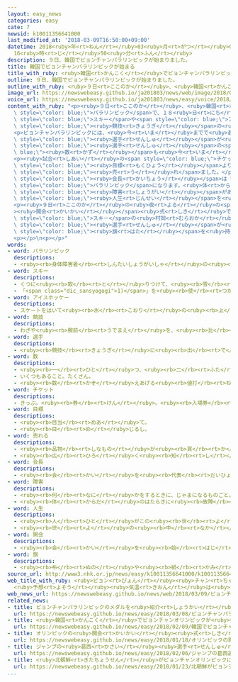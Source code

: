 ```yaml
---
layout: easy_news
categories: easy
cate: 7
newsid: k10011356641000
last_modified_at: '2018-03-09T16:50:00+09:00'
datetime: 2018<ruby>年<rt>ねん</rt></ruby>03<ruby>月<rt>がつ</rt></ruby>09<ruby>日<rt>にち</rt></ruby>
  16<ruby>時<rt>じ</rt></ruby>50<ruby>分<rt>ふん</rt></ruby>
description: ９日、韓国でピョンチャンパラリンピックが始まりました。
title: 韓国でピョンチャンパラリンピックが始まる
title_with_ruby: <ruby>韓国<rt>かんこく</rt></ruby>でピョンチャンパラリンピックが<ruby>始<rt>はじ</rt></ruby>まる
outline: ９日、韓国でピョンチャンパラリンピックが始まりました。
outline_with_ruby: <ruby>９日<rt>ここのか</rt></ruby>、<ruby>韓国<rt>かんこく</rt></ruby>でピョンチャンパラリンピックが<ruby>始<rt>はじ</rt></ruby>まりました。
image_url: https://newswebeasy.github.io/ja201803/news/web/image/2018/03/09/K10011356641_1803082321_1803090409_01_02.jpg
voice_url: https://newswebeasy.github.io/ja201803/news/easy/voice/2018/03/09/k10011356641000.mp3
content_with_ruby: "<p><ruby>９日<rt>ここのか</rt></ruby>、<ruby>韓国<rt>かんこく</rt></ruby>でピョンチャンパラリンピックが<ruby>始<rt>はじ</rt></ruby>まりました。<ruby>韓国<rt>かんこく</rt></ruby>では<ruby>初<rt>はじ</rt></ruby>めての<ruby>冬<rt>ふゆ</rt></ruby>の<span\
  \ style=\"color: blue;\">パラリンピック</span>で、１８<ruby>日<rt>にち</rt></ruby>まで<ruby>続<rt>つづ</rt></ruby>きます。アルペン<span\
  \ style=\"color: blue;\">スキー</span>や<span style=\"color: blue;\">アイスホッケー</span>など６つの<span\
  \ style=\"color: blue;\"><ruby>競技<rt>きょうぎ</rt></ruby></span>の<ruby>試合<rt>しあい</rt></ruby>を<ruby>行<rt>おこな</rt></ruby>います。</p>\n\
  <p>ピョンチャンパラリンピックには、<ruby>今<rt>いま</rt></ruby>までで<ruby>最<rt>もっと</rt></ruby>も<ruby>多<rt>おお</rt></ruby>い４９の<ruby>国<rt>くに</rt></ruby>などの<span\
  \ style=\"color: blue;\"><ruby>選手<rt>せんしゅ</rt></ruby></span>が<ruby>出<rt>で</rt></ruby>ます。<span\
  \ style=\"color: blue;\"><ruby>選手<rt>せんしゅ</rt></ruby></span>の<span style=\"color:\
  \ blue;\"><ruby>数<rt>かず</rt></ruby></span>も<ruby>今<rt>いま</rt></ruby>までで<ruby>最<rt>もっと</rt></ruby>も<ruby>多<rt>おお</rt></ruby>い５６７<ruby>人<rt>にん</rt></ruby>です。</p>\n\
  <p><ruby>試合<rt>しあい</rt></ruby>の<span style=\"color: blue;\">チケット</span>は、<ruby>７日<rt>なのか</rt></ruby>までに<span\
  \ style=\"color: blue;\"><ruby>目標<rt>もくひょう</rt></ruby></span>より<ruby>多<rt>おお</rt></ruby>い２８<ruby>万<rt>まん</rt></ruby>５０００<ruby>枚<rt>まい</rt></ruby>が<span\
  \ style=\"color: blue;\"><ruby>売<rt>う</rt></ruby>れ</span>ました。</p>\n<p><ruby>国際<rt>こくさい</rt></ruby>パラリンピック<ruby>委員会<rt>いいんかい</rt></ruby>のパーソンズ<span\
  \ style=\"color: blue;\"><ruby>会長<rt>かいちょう</rt></ruby></span>は「<ruby>必<rt>かなら</rt></ruby>ずすばらしい<span\
  \ style=\"color: blue;\">パラリンピック</span>になります。<ruby>体<rt>からだ</rt></ruby>などに<span\
  \ style=\"color: blue;\"><ruby>障害<rt>しょうがい</rt></ruby></span>がある<ruby>人<rt>ひと</rt></ruby>の<span\
  \ style=\"color: blue;\"><ruby>人生<rt>じんせい</rt></ruby></span>を<ruby>変<rt>か</rt></ruby>えるとてもいい<ruby>機会<rt>きかい</rt></ruby>です」と<ruby>言<rt>い</rt></ruby>っています。</p>\n\
  <p><ruby>９日<rt>ここのか</rt></ruby>の<ruby>夜<rt>よる</rt></ruby>の<span style=\"color: blue;\"\
  ><ruby>開会<rt>かいかい</rt></ruby></span><ruby>式<rt>しき</rt></ruby>で、<ruby>日本<rt>にっぽん</rt></ruby>はアルペン<span\
  \ style=\"color: blue;\">スキー</span>の<ruby>村岡<rt>むらおか</rt></ruby><ruby>桃佳<rt>ももか</rt></ruby><span\
  \ style=\"color: blue;\"><ruby>選手<rt>せんしゅ</rt></ruby></span>が<ruby>国<rt>くに</rt></ruby>の<span\
  \ style=\"color: blue;\"><ruby>旗<rt>はた</rt></ruby></span>を<ruby>持<rt>も</rt></ruby>って<ruby>会場<rt>かいじょう</rt></ruby>に<ruby>入<rt>はい</rt></ruby>ります。</p>\n\
  <p></p>\n<p></p>"
words:
- word: パラリンピック
  descriptions:
  - <ruby><rb>身体障害者</rb><rt>しんたいしょうがいしゃ</rt></ruby>の<ruby><rb>国際</rb><rt>こくさい</rt></ruby>スポーツ<ruby><rb>大会</rb><rt>たいかい</rt></ruby>。<ruby><rb>四年</rb><rt>よねん</rt></ruby>に<ruby><rb>一度</rb><rt>いちど</rt></ruby>、オリンピック<ruby><rb>開催地</rb><rt>かいさいち</rt></ruby>で<ruby><rb>行</rb><rt>おこな</rt></ruby>われる。
- word: スキー
  descriptions:
  - くつに<ruby><rb>取</rb><rt>と</rt></ruby>りつけて、<ruby><rb>雪</rb><rt>ゆき</rt></ruby>の<ruby><rb>上</rb><rt>うえ</rt></ruby>をすべる<ruby><rb>細長</rb><rt>ほそなが</rt></ruby>い<ruby><rb>板</rb><rt>いた</rt></ruby>。
  - 「<span class="dic_sansyogogi">1)</span>」を<ruby><rb>使</rb><rt>つか</rt></ruby>って<ruby><rb>雪</rb><rt>ゆき</rt></ruby>の<ruby><rb>上</rb><rt>うえ</rt></ruby>をすべるスポーツ。
- word: アイスホッケー
  descriptions:
  - スケートをはいて<ruby><rb>氷</rb><rt>こおり</rt></ruby>の<ruby><rb>上</rb><rt>うえ</rt></ruby>でするホッケー。<ruby><rb>一</rb><rt>いち</rt></ruby>チーム<ruby><rb>六名</rb><rt>ろくめい</rt></ruby>の<ruby><rb>選手</rb><rt>せんしゅ</rt></ruby>たちが、ゴムの<ruby><rb>円板</rb><rt>えんばん</rt></ruby>を<ruby><rb>相手</rb><rt>あいて</rt></ruby>のゴールにスティックを<ruby><rb>使</rb><rt>つか</rt></ruby>って<ruby><rb>打</rb><rt>う</rt></ruby>ちこみ、<ruby><rb>得点</rb><rt>とくてん</rt></ruby>を<ruby><rb>争</rb><rt>あらそ</rt></ruby>う<ruby><rb>競技</rb><rt>きょうぎ</rt></ruby>。
- word: 競技
  descriptions:
  - わざや<ruby><rb>腕前</rb><rt>うでまえ</rt></ruby>を、<ruby><rb>比</rb><rt>くら</rt></ruby>べ<ruby><rb>合</rb><rt>あ</rt></ruby>うこと。<ruby><rb>特</rb><rt>とく</rt></ruby>にスポーツで、<ruby><rb>勝</rb><rt>か</rt></ruby>ち<ruby><rb>負</rb><rt>ま</rt></ruby>けを<ruby><rb>争</rb><rt>あらそ</rt></ruby>うこと。
- word: 選手
  descriptions:
  - <ruby><rb>競技</rb><rt>きょうぎ</rt></ruby>に<ruby><rb>出</rb><rt>で</rt></ruby>るために<ruby><rb>選</rb><rt>えら</rt></ruby>ばれた<ruby><rb>人</rb><rt>ひと</rt></ruby>。
- word: 数
  descriptions:
  - <ruby><rb>一</rb><rt>ひと</rt></ruby>つ、<ruby><rb>二</rb><rt>ふた</rt></ruby>つ、<ruby><rb>三</rb><rt>みっ</rt></ruby>つなどと<ruby><rb>数</rb><rt>かぞ</rt></ruby>えた<ruby><rb>物</rb><rt>もの</rt></ruby>の<ruby><rb>数量</rb><rt>すうりょう</rt></ruby>。すう。
  - いくつもあること。たくさん。
  - <ruby><rb>数</rb><rt>かぞ</rt></ruby>えあげる<ruby><rb>値打</rb><rt>ねう</rt></ruby>ちのあるもの。なかま。
- word: チケット
  descriptions:
  - きっぷ。<ruby><rb>券</rb><rt>けん</rt></ruby>。<ruby><rb>入場券</rb><rt>にゅうじょうけん</rt></ruby>・<ruby><rb>乗車券</rb><rt>じょうしゃけん</rt></ruby>・<ruby><rb>食券</rb><rt>しょっけん</rt></ruby>など。
- word: 目標
  descriptions:
  - <ruby><rb>目当</rb><rt>めあ</rt></ruby>て。
  - <ruby><rb>目</rb><rt>め</rt></ruby>じるし。
- word: 売れる
  descriptions:
  - <ruby><rb>品物</rb><rt>しなもの</rt></ruby>が<ruby><rb>買</rb><rt>か</rt></ruby>われる。
  - <ruby><rb>広</rb><rt>ひろ</rt></ruby>く<ruby><rb>知</rb><rt>し</rt></ruby>られる。
- word: 会長
  descriptions:
  - <ruby><rb>会</rb><rt>かい</rt></ruby>を<ruby><rb>代表</rb><rt>だいひょう</rt></ruby>する<ruby><rb>人</rb><rt>ひと</rt></ruby>。
- word: 障害
  descriptions:
  - <ruby><rb>何</rb><rt>なに</rt></ruby>かをするときに、じゃまになるものごと。さまたげ。
  - <ruby><rb>体</rb><rt>からだ</rt></ruby>のはたらきに<ruby><rb>故障</rb><rt>こしょう</rt></ruby>があること。
- word: 人生
  descriptions:
  - <ruby><rb>人</rb><rt>ひと</rt></ruby>がこの<ruby><rb>世</rb><rt>よ</rt></ruby>の<ruby><rb>中</rb><rt>なか</rt></ruby>に<ruby><rb>生</rb><rt>い</rt></ruby>きている<ruby><rb>間</rb><rt>あいだ</rt></ruby>。<ruby><rb>人</rb><rt>ひと</rt></ruby>の<ruby><rb>一生</rb><rt>いっしょう</rt></ruby>。
  - <ruby><rb>世</rb><rt>よ</rt></ruby>の<ruby><rb>中</rb><rt>なか</rt></ruby>で<ruby><rb>生</rb><rt>い</rt></ruby>きていくこと。
- word: 開会
  descriptions:
  - <ruby><rb>会</rb><rt>かい</rt></ruby>を<ruby><rb>始</rb><rt>はじ</rt></ruby>めること。
- word: 旗
  descriptions:
  - <ruby><rb>布</rb><rt>ぬの</rt></ruby>や<ruby><rb>紙</rb><rt>かみ</rt></ruby>で<ruby><rb>作</rb><rt>つく</rt></ruby>り、さおなどの<ruby><rb>先</rb><rt>さき</rt></ruby>につけて、かざりや<ruby><rb>目</rb><rt>め</rt></ruby>じるしとするもの。
source_url: http://www3.nhk.or.jp/news/easy/k10011356641000/k10011356641000.html
web_title_with_ruby: <ruby>ピョン<rt>ぴょん</rt></ruby><ruby>チャン<rt>ちゃん</rt></ruby><ruby>パラリンピック<rt>ぱらりんぴっく</rt></ruby>きょう<ruby>開幕<rt>かいまく</rt></ruby>
  <ruby>予想<rt>よそう</rt></ruby><ruby>気温<rt>きおん</rt></ruby>は<ruby>氷点下<rt>ひょうてんか</rt></ruby>６<ruby>度<rt>ど</rt></ruby>
web_news_url: https://newswebeasy.github.io/news/web/2018/03/09/ピョンチャンパラリンピックきょう開幕-予想気温は氷点下6度
related_news:
- title: ピョンチャンパラリンピックのメダルを<ruby>紹介<rt>しょうかい</rt></ruby>
  url: https://newswebeasy.github.io/news/easy/2018/03/08/ピョンチャンパラリンピックのメダルを紹介
- title: <ruby>韓国<rt>かんこく</rt></ruby>でピョンチャンオリンピックが<ruby>始<rt>はじ</rt></ruby>まる
  url: https://newswebeasy.github.io/news/easy/2018/02/09/韓国でピョンチャンオリンピックが始まる
- title: オリンピックの<ruby>開会<rt>かいかい</rt></ruby><ruby>式<rt>しき</rt></ruby>　<ruby>韓国<rt>かんこく</rt></ruby>と<ruby>北朝鮮<rt>きたちょうせん</rt></ruby>の<ruby>選手<rt>せんしゅ</rt></ruby>は<ruby>一緒<rt>いっしょ</rt></ruby>に<ruby>歩<rt>ある</rt></ruby>く
  url: https://newswebeasy.github.io/news/easy/2018/01/18/オリンピックの開会式-韓国と北朝鮮の選手は一緒に歩く
- title: ジャンプの<ruby>葛西<rt>かさい</rt></ruby><ruby>選手<rt>せんしゅ</rt></ruby>「オリンピックで<ruby>金<rt>きん</rt></ruby>メダルをとりたい」
  url: https://newswebeasy.github.io/news/easy/2018/02/06/ジャンプの葛西選手オリンピックで金メダルをとりたい
- title: <ruby>北朝鮮<rt>きたちょうせん</rt></ruby>がピョンチャンオリンピックに２２<ruby>人<rt>にん</rt></ruby>の<ruby>選手<rt>せんしゅ</rt></ruby>を<ruby>送<rt>おく</rt></ruby>る
  url: https://newswebeasy.github.io/news/easy/2018/01/23/北朝鮮がピョンチャンオリンピックに22人の選手を送る
...
```

